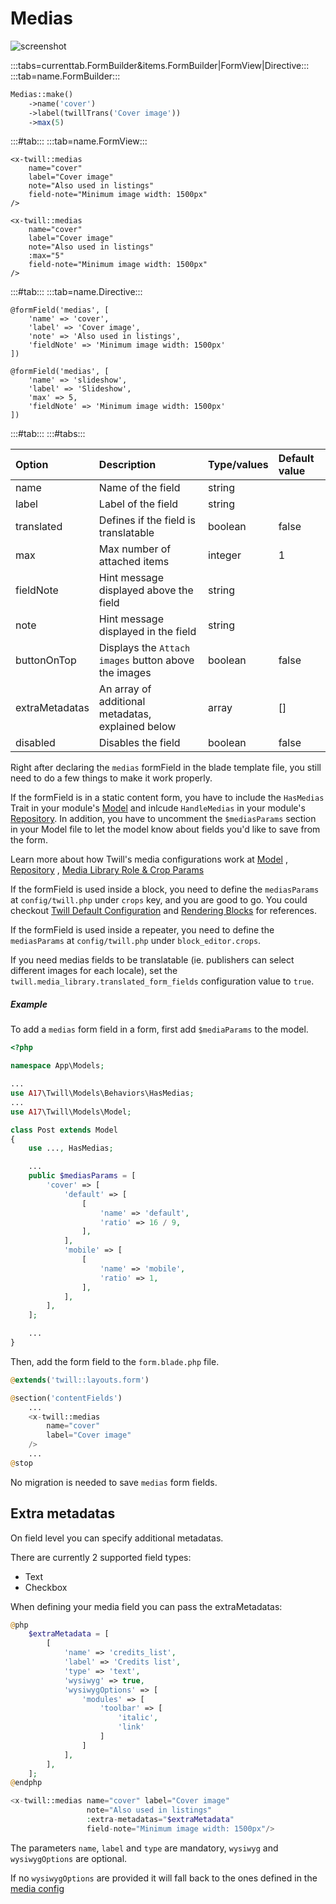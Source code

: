 # Medias

![screenshot](/assets/medias.png)

:::tabs=currenttab.FormBuilder&items.FormBuilder|FormView|Directive:::
:::tab=name.FormBuilder:::

```php
Medias::make()
    ->name('cover')
    ->label(twillTrans('Cover image'))
    ->max(5)
```

:::#tab:::
:::tab=name.FormView:::

```blade
<x-twill::medias 
    name="cover" 
    label="Cover image"
    note="Also used in listings"
    field-note="Minimum image width: 1500px"
/>

<x-twill::medias 
    name="cover" 
    label="Cover image"
    note="Also used in listings"
    :max="5"
    field-note="Minimum image width: 1500px"
/>
```

:::#tab:::
:::tab=name.Directive:::

```blade
@formField('medias', [
    'name' => 'cover',
    'label' => 'Cover image',
    'note' => 'Also used in listings',
    'fieldNote' => 'Minimum image width: 1500px'
])

@formField('medias', [
    'name' => 'slideshow',
    'label' => 'Slideshow',
    'max' => 5,
    'fieldNote' => 'Minimum image width: 1500px'
])
```

:::#tab:::
:::#tabs:::

| Option         | Description                                          | Type/values | Default value |
|:---------------|:-----------------------------------------------------|:------------|:--------------|
| name           | Name of the field                                    | string      |               |
| label          | Label of the field                                   | string      |               |
| translated     | Defines if the field is translatable                 | boolean     | false         |
| max            | Max number of attached items                         | integer     | 1             |
| fieldNote      | Hint message displayed above the field               | string      |               |
| note           | Hint message displayed in the field                  | string      |               |
| buttonOnTop    | Displays the `Attach images` button above the images | boolean     | false         |
| extraMetadatas | An array of additional metadatas, explained below    | array       | []            |
| disabled       | Disables the field                                   | boolean     | false         |

Right after declaring the `medias` formField in the blade template file, you still need to do a few things to make it
work properly.

If the formField is in a static content form, you have to include the `HasMedias` Trait in your
module's [Model](../3_modules/4_models.md) and inlcude `HandleMedias` in your
module's [Repository](../3_modules/5_repositories.md). In addition, you have to uncomment the `$mediasParams` section
in your Model file to let the model know about fields you'd like to save from the form.

Learn more about how Twill's media configurations work at [Model](../3_modules/4_models.md)
, [Repository](../3_modules/5_repositories.md)
, [Media Library Role & Crop Params](/media-library/image-rendering-service.html)

If the formField is used inside a block, you need to define the `mediasParams` at `config/twill.php` under `crops` key,
and you are good to go. You could checkout [Twill Default Configuration](../5_block-editor/11_default-configuration.md)
and [Rendering Blocks](../5_block-editor/05_rendering-blocks.md) for references.

If the formField is used inside a repeater, you need to define the `mediasParams` at `config/twill.php`
under `block_editor.crops`.

If you need medias fields to be translatable (ie. publishers can select different images for each locale), set
the `twill.media_library.translated_form_fields` configuration value to `true`.

##### Example

To add a `medias` form field in a form, first add `$mediaParams` to the model.

```php
<?php

namespace App\Models;

...
use A17\Twill\Models\Behaviors\HasMedias;
...
use A17\Twill\Models\Model;

class Post extends Model
{
    use ..., HasMedias;

    ...
    public $mediasParams = [
        'cover' => [
            'default' => [
                [
                    'name' => 'default',
                    'ratio' => 16 / 9,
                ],
            ],
            'mobile' => [
                [
                    'name' => 'mobile',
                    'ratio' => 1,
                ],
            ],
        ],
    ];

    ...
}
```

Then, add the form field to the `form.blade.php` file.

```php
@extends('twill::layouts.form')

@section('contentFields')
    ...
    <x-twill::medias
        name="cover"
        label="Cover image"
    />
    ...
@stop
```

No migration is needed to save `medias` form fields.

## Extra metadatas

On field level you can specify additional metadatas.

There are currently 2 supported field types:

- Text
- Checkbox

When defining your media field you can pass the extraMetadatas:

```php
@php
    $extraMetadata = [
        [
            'name' => 'credits_list',
            'label' => 'Credits list',
            'type' => 'text',
            'wysiwyg' => true,
            'wysiwygOptions' => [
                'modules' => [
                    'toolbar' => [
                        'italic',
                        'link'
                    ]
                ]
            ],
        ],
    ];
@endphp

<x-twill::medias name="cover" label="Cover image"
                 note="Also used in listings"
                 :extra-metadatas="$extraMetadata"
                 field-note="Minimum image width: 1500px"/>
```

The parameters `name`, `label` and `type` are mandatory, `wysiwyg` and `wysiwygOptions` are optional.

If no `wysiwygOptions` are provided it will fall back to the ones defined in
the [media config](../6_media-library)
